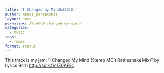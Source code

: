 ```yaml
---
title: 'Ι Changed my Mind&#8230;'
author: manos_parzakonis
layout: post
permalink: /%ce%b9-changed-my-mind/
categories:
  - music
tags:
  - remix
format: status
---
```

This track is my jam: &#8220;I Changed My Mind (Stereo MC&#8217;s Rattlesnake Mix)&#8221; by Lyrics Born <http://sdtk.fm/Z0AFEc>